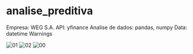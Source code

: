 # analise_preditiva
Empresa:
  WEG S.A.
  API: 
    yfinance
  Analise de dados:
    pandas, numpy
  Data:
    datetime
  Warnings


![01](https://user-images.githubusercontent.com/63180950/217550531-0827f6c1-659f-4d11-894c-765c9408834b.PNG)
![02](https://user-images.githubusercontent.com/63180950/217550532-d0bebacb-7de8-4de4-9156-bce67635c072.PNG)
![00](https://user-images.githubusercontent.com/63180950/217550536-3452c247-5592-44a1-bcfd-175afe6ab607.PNG)

